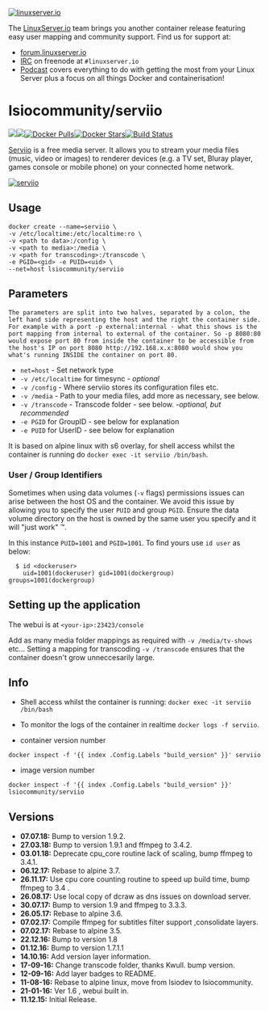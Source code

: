 [linuxserverurl]: https://linuxserver.io
[forumurl]: https://forum.linuxserver.io
[ircurl]: https://www.linuxserver.io/irc/
[podcasturl]: https://www.linuxserver.io/podcast/
[appurl]: http://serviio.org/
[hub]: https://hub.docker.com/r/lsiocommunity/serviio/

[![linuxserver.io](https://raw.githubusercontent.com/linuxserver/docker-templates/master/linuxserver.io/img/linuxserver_medium.png)][linuxserverurl]

The [LinuxServer.io][linuxserverurl] team brings you another container release featuring easy user mapping and community support. Find us for support at:
* [forum.linuxserver.io][forumurl]
* [IRC][ircurl] on freenode at `#linuxserver.io`
* [Podcast][podcasturl] covers everything to do with getting the most from your Linux Server plus a focus on all things Docker and containerisation!

# lsiocommunity/serviio
[![](https://images.microbadger.com/badges/version/lsiocommunity/serviio.svg)](https://microbadger.com/images/lsiocommunity/serviio "Get your own version badge on microbadger.com")[![](https://images.microbadger.com/badges/image/lsiocommunity/serviio.svg)](http://microbadger.com/images/lsiocommunity/serviio "Get your own image badge on microbadger.com")[![Docker Pulls](https://img.shields.io/docker/pulls/lsiocommunity/serviio.svg)][hub][![Docker Stars](https://img.shields.io/docker/stars/lsiocommunity/serviio.svg)][hub][![Build Status](https://ci.linuxserver.io/buildStatus/icon?job=Docker-Builders/lsiocommunity/x86-64-serviio)](https://ci.linuxserver.io/job/Docker-Builders/job/lsiocommunity/job/x86-64-serviio/)

[Serviio][appurl] is a free media server. It allows you to stream your media files (music, video or images) to renderer devices (e.g. a TV set, Bluray player, games console or mobile phone) on your connected home network.

[![serviio](https://raw.githubusercontent.com/linuxserver/community-templates/master/lsiocommunity/img/serviio-icon.png)][appurl]

## Usage

```
docker create --name=serviio \
-v /etc/localtime:/etc/localtime:ro \
-v <path to data>:/config \
-v <path to media>:/media \
-v <path for transcoding>:/transcode \
-e PGID=<gid> -e PUID=<uid> \
--net=host lsiocommunity/serviio
```

## Parameters

`The parameters are split into two halves, separated by a colon, the left hand side representing the host and the right the container side. 
For example with a port -p external:internal - what this shows is the port mapping from internal to external of the container.
So -p 8080:80 would expose port 80 from inside the container to be accessible from the host's IP on port 8080
http://192.168.x.x:8080 would show you what's running INSIDE the container on port 80.`


* `net=host` - Set network type
* `-v /etc/localtime` for timesync - *optional*
* `-v /config` - Where serviio stores its configuration files etc.
* `-v /media` - Path to your media files, add more as necessary, see below.
* `-v /transcode` - Transcode folder - see below. -*optional, but recommended*
* `-e PGID` for GroupID - see below for explanation
* `-e PUID` for UserID - see below for explanation

It is based on alpine linux with s6 overlay, for shell access whilst the container is running do `docker exec -it serviio /bin/bash`.

### User / Group Identifiers

Sometimes when using data volumes (`-v` flags) permissions issues can arise between the host OS and the container. We avoid this issue by allowing you to specify the user `PUID` and group `PGID`. Ensure the data volume directory on the host is owned by the same user you specify and it will "just work" ™.

In this instance `PUID=1001` and `PGID=1001`. To find yours use `id user` as below:

```
  $ id <dockeruser>
    uid=1001(dockeruser) gid=1001(dockergroup) groups=1001(dockergroup)
```

## Setting up the application

The webui is at `<your-ip>:23423/console` 

Add as many media folder mappings as required with `-v /media/tv-shows` etc... 
Setting a mapping for transcoding `-v /transcode`  ensures that the container doesn't grow unneccesarily large.

## Info

* Shell access whilst the container is running: `docker exec -it serviio /bin/bash`
* To monitor the logs of the container in realtime `docker logs -f serviio`.

* container version number 

`docker inspect -f '{{ index .Config.Labels "build_version" }}' serviio`

* image version number

`docker inspect -f '{{ index .Config.Labels "build_version" }}' lsiocommunity/serviio`


## Versions

+ **07.07.18:** Bump to version 1.9.2.
+ **27.03.18:** Bump to version 1.9.1 and ffmpeg to 3.4.2.
+ **03.01.18:** Deprecate cpu_core routine lack of scaling, bump ffmpeg to 3.4.1.
+ **06.12.17:** Rebase to alpine 3.7.
+ **26.11.17:** Use cpu core counting routine to speed up build time, bump ffmpeg to 3.4 .
+ **26.08.17:** Use local copy of dcraw as dns issues on download server.
+ **30.07.17:** Bump to version 1.9 and ffmpeg to 3.3.3.
+ **26.05.17:** Rebase to alpine 3.6.
+ **07.02.17:** Compile ffmpeg for subtitles filter support ,consolidate layers.
+ **07.02.17:** Rebase to alpine 3.5.
+ **22.12.16:** Bump to version 1.8
+ **01.12.16:** Bump to version 1.7.1.1
+ **14.10.16:** Add version layer information.
+ **17-09-16:** Change transcode folder, thanks Kwull. bump version.
+ **12-09-16:** Add layer badges to README.
+ **11-08-16:** Rebase to alpine linux, move from lsiodev to lsiocommunity.
+ **21-01-16:** Ver 1.6 , webui built in.
+ **11.12.15:** Initial Release.

